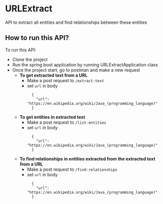 # URLExtract
API to extract all entities and find relationships between these entities

## How to run this API?
To run this API:
- Clone the project
- Run the spring boot application by running URLExtractApplication class
- Once the project start, go to postman and make a new request
  - <strong>To get extracted text from a URL</strong>
    - Make a post request to `/extract-text`
    - set `url` in body
      ```
        {
          "url": "https://en.wikipedia.org/wiki/Java_(programming_language)"
        }
  - <strong>To get entities in extracted text</strong>
    - Make a post request to `/list-entities`
    - set `url` in body
      ```
        {
          "url": "https://en.wikipedia.org/wiki/Java_(programming_language)"
        }
  - <strong>To find relationships in entities extracted from the extracted text from a URL</strong>
    - Make a post request to `/find-relationships`
    - set `url` in body
      ```
        {
          "url": "https://en.wikipedia.org/wiki/Java_(programming_language)"
        }